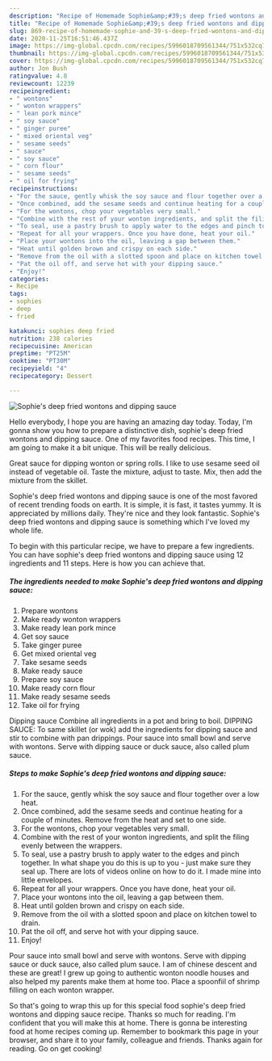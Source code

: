 ```yaml
---
description: "Recipe of Homemade Sophie&amp;#39;s deep fried wontons and dipping sauce"
title: "Recipe of Homemade Sophie&amp;#39;s deep fried wontons and dipping sauce"
slug: 869-recipe-of-homemade-sophie-and-39-s-deep-fried-wontons-and-dipping-sauce
date: 2020-11-25T16:51:46.437Z
image: https://img-global.cpcdn.com/recipes/5996018709561344/751x532cq70/sophies-deep-fried-wontons-and-dipping-sauce-recipe-main-photo.jpg
thumbnail: https://img-global.cpcdn.com/recipes/5996018709561344/751x532cq70/sophies-deep-fried-wontons-and-dipping-sauce-recipe-main-photo.jpg
cover: https://img-global.cpcdn.com/recipes/5996018709561344/751x532cq70/sophies-deep-fried-wontons-and-dipping-sauce-recipe-main-photo.jpg
author: Jon Bush
ratingvalue: 4.8
reviewcount: 12239
recipeingredient:
- " wontons"
- " wonton wrappers"
- " lean pork mince"
- " soy sauce"
- " ginger puree"
- " mixed oriental veg"
- " sesame seeds"
- " sauce"
- " soy sauce"
- " corn flour"
- " sesame seeds"
- " oil for frying"
recipeinstructions:
- "For the sauce, gently whisk the soy sauce and flour together over a low heat."
- "Once combined, add the sesame seeds and continue heating for a couple of minutes. Remove from the heat and set to one side."
- "For the wontons, chop your vegetables very small."
- "Combine with the rest of your wonton ingredients, and split the filing evenly between the wrappers."
- "To seal, use a pastry brush to apply water to the edges and pinch together. In what shape you do this is up to you - just make sure they seal up. There are lots of videos online on how to do it. I made mine into little envelopes."
- "Repeat for all your wrappers. Once you have done, heat your oil."
- "Place your wontons into the oil, leaving a gap between them."
- "Heat until golden brown and crispy on each side."
- "Remove from the oil with a slotted spoon and place on kitchen towel to drain."
- "Pat the oil off, and serve hot with your dipping sauce."
- "Enjoy!"
categories:
- Recipe
tags:
- sophies
- deep
- fried

katakunci: sophies deep fried 
nutrition: 238 calories
recipecuisine: American
preptime: "PT25M"
cooktime: "PT30M"
recipeyield: "4"
recipecategory: Dessert

---
```



![Sophie&#39;s deep fried wontons and dipping sauce](https://img-global.cpcdn.com/recipes/5996018709561344/751x532cq70/sophies-deep-fried-wontons-and-dipping-sauce-recipe-main-photo.jpg)

Hello everybody, I hope you are having an amazing day today. Today, I'm gonna show you how to prepare a distinctive dish, sophie&#39;s deep fried wontons and dipping sauce. One of my favorites food recipes. This time, I am going to make it a bit unique. This will be really delicious.

Great sauce for dipping wonton or spring rolls. I like to use sesame seed oil instead of vegetable oil. Taste the mixture, adjust to taste. Mix, then add the mixture from the skillet.

Sophie&#39;s deep fried wontons and dipping sauce is one of the most favored of recent trending foods on earth. It is simple, it is fast, it tastes yummy. It is appreciated by millions daily. They're nice and they look fantastic. Sophie&#39;s deep fried wontons and dipping sauce is something which I've loved my whole life.


To begin with this particular recipe, we have to prepare a few ingredients. You can have sophie&#39;s deep fried wontons and dipping sauce using 12 ingredients and 11 steps. Here is how you can achieve that.

<!--inarticleads1-->

##### The ingredients needed to make Sophie&#39;s deep fried wontons and dipping sauce:

1. Prepare  wontons
1. Make ready  wonton wrappers
1. Make ready  lean pork mince
1. Get  soy sauce
1. Take  ginger puree
1. Get  mixed oriental veg
1. Take  sesame seeds
1. Make ready  sauce
1. Prepare  soy sauce
1. Make ready  corn flour
1. Make ready  sesame seeds
1. Take  oil for frying


Dipping sauce Combine all ingredients in a pot and bring to boil. DIPPING SAUCE: To same skillet (or wok) add the ingredients for dipping sauce and stir to combine with pan drippings. Pour sauce into small bowl and serve with wontons. Serve with dipping sauce or duck sauce, also called plum sauce. 

<!--inarticleads2-->

##### Steps to make Sophie&#39;s deep fried wontons and dipping sauce:

1. For the sauce, gently whisk the soy sauce and flour together over a low heat.
1. Once combined, add the sesame seeds and continue heating for a couple of minutes. Remove from the heat and set to one side.
1. For the wontons, chop your vegetables very small.
1. Combine with the rest of your wonton ingredients, and split the filing evenly between the wrappers.
1. To seal, use a pastry brush to apply water to the edges and pinch together. In what shape you do this is up to you - just make sure they seal up. There are lots of videos online on how to do it. I made mine into little envelopes.
1. Repeat for all your wrappers. Once you have done, heat your oil.
1. Place your wontons into the oil, leaving a gap between them.
1. Heat until golden brown and crispy on each side.
1. Remove from the oil with a slotted spoon and place on kitchen towel to drain.
1. Pat the oil off, and serve hot with your dipping sauce.
1. Enjoy!


Pour sauce into small bowl and serve with wontons. Serve with dipping sauce or duck sauce, also called plum sauce. I am of chinese descent and these are great! I grew up going to authentic wonton noodle houses and also helped my parents make them at home too. Place a spoonfiil of shrimp filling on each wonton wrapper. 

So that's going to wrap this up for this special food sophie&#39;s deep fried wontons and dipping sauce recipe. Thanks so much for reading. I'm confident that you will make this at home. There is gonna be interesting food at home recipes coming up. Remember to bookmark this page in your browser, and share it to your family, colleague and friends. Thanks again for reading. Go on get cooking!
